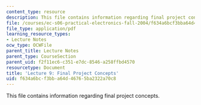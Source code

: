```yaml
---
content_type: resource
description: This file contains information regarding final project concepts.
file: /courses/ec-s06-practical-electronics-fall-2004/f634a6bcf3bba64d46765ba2322a70c8_MITEC_S06F04_lec09.pdf
file_type: application/pdf
learning_resource_types:
- Lecture Notes
ocw_type: OCWFile
parent_title: Lecture Notes
parent_type: CourseSection
parent_uid: f2f11ec6-c351-e7dc-8546-a258ffbd4570
resourcetype: Document
title: 'Lecture 9: Final Project Concepts'
uid: f634a6bc-f3bb-a64d-4676-5ba2322a70c8
---
```

This file contains information regarding final project concepts.

